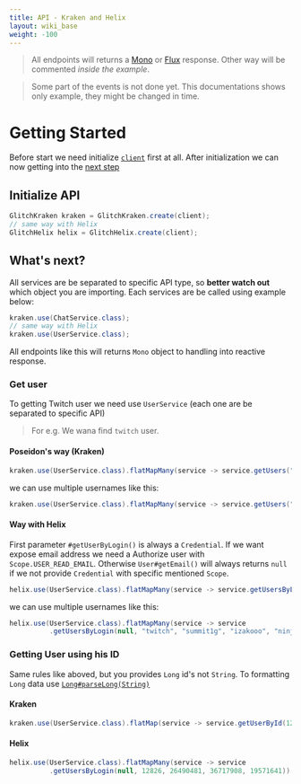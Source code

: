 ```yaml
---
title: API - Kraken and Helix
layout: wiki_base
weight: -100
---
```


<blockquote class="alert alert-info" role="alert">
All endpoints will returns a <a href="https://projectreactor.io/docs/core/release/reference/#mono">Mono</a> or <a href="https://projectreactor.io/docs/core/release/reference/#flux">Flux</a> response. Other way will be commented <i>inside the example</i>.
</blockquote>

<blockquote class="alert alert-danger" role="alert">
Some part of the events is not done yet. This documentations shows only example, they might be changed in time.
</blockquote>

# Getting Started

Before start we need initialize [`client`](../client) first at all. After initialization we can now getting into the [next step](#initialize-api)

## Initialize API

```java
GlitchKraken kraken = GlitchKraken.create(client);
// same way with Helix
GlitchHelix helix = GlitchHelix.create(client);
```

## What's next?

All services are be separated to specific API type, so **better watch out** which object you are importing.
Each services are be called using example below:

```java
kraken.use(ChatService.class);
// same way with Helix
kraken.use(UserService.class);
```

All endpoints like this will returns `Mono` object to handling into reactive response.

### Get user

To getting Twitch user we need use `UserService` (each one are be separated to specific API)

> For e.g. We wana find `twitch` user.

#### Poseidon's way (Kraken) 

```java
kraken.use(UserService.class).flatMapMany(service -> service.getUsers("twitch")).next() // gets first element
```

we can use multiple usernames like this:

```java
kraken.use(UserService.class).flatMapMany(service -> service.getUsers("twitch", "summit1g", "izakooo", "ninja"))
```

#### Way with Helix

First parameter `#getUserByLogin()` is always a `Credential`.
If we want expose email address we need a Authorize user with `Scope.USER_READ_EMAIL`.
Otherwise `User#getEmail()` will always returns `null` if we not provide `Credential` with specific mentioned `Scope`.

```java
helix.use(UserService.class).flatMapMany(service -> service.getUsersByLogin(credential, "twitch")).next() // gets first element
```

we can use multiple usernames like this:

```java
helix.use(UserService.class).flatMapMany(service -> service
          .getUsersByLogin(null, "twitch", "summit1g", "izakooo", "ninja")) // if we don't needs their e-mails just add null on the first parameter
```


### Getting User using his ID

Same rules like aboved, but you provides `Long` id's not `String`. To formatting `Long` data use [`Long#parseLong(String)`](https://docs.oracle.com/javase/8/docs/api/java/lang/Long.html#parseLong-java.lang.String-)

#### Kraken



```java
kraken.use(UserService.class).flatMap(service -> service.getUserById(12826))
```

#### Helix

```java
helix.use(UserService.class).flatMapMany(service -> service
          .getUsersByLogin(null, 12826, 26490481, 36717908, 19571641))
```